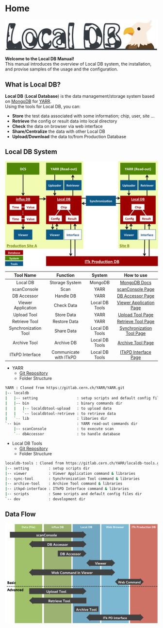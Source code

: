 # Home

![Local DB](images/localdb/logo.png)

**Welcome to the Local DB Manual!**<br>
This manual introduces the overview of Local DB system, the installation, and provise samples of the usage and the configuration.

## What is Local DB?
**Local DB** (**Local Database**) is the data management/storage system based on [MongoDB](https://docs.mongodb.com/) for [YARR](https://gitlab.cern.ch/YARR).<br>
Using the tools for Local DB, you can:

- **Store** the test data associated with some information; chip, user, site ...
- **Retrieve** the config or result data into local directory
- **Check** the data on browser via web interface
- **Share/Centralize** the data with other Local DB
- **Upload/Download** the data to/from Production Database

## Local DB System

![Local DB System Overview](images/localdb/overview.png)

|Tool Name           |Function              |System        |How to use                                     |
|:------------------:|:--------------------:|:------------:|:---------------------------------------------:|
|Local DB            |Storage System        |MongoDB       |[MongoDB Docs](https://docs.mongodb.com/)      |
|scanConsole         |Scan                  |YARR          |[scanConsole Page](tool/scanconsole.md)        |
|DB Accessor         |Handle DB             |YARR          |[DB Accessor Page](tool/accessor.md)           |
|Viewer Application  |Check Data            |Local DB Tools|[Viewer Application Page](tool/viewer.md)      |
|Upload Tool         |Store Data            |YARR          |[Upload Tool Page](tool/upload.md)             |
|Retrieve Tool       |Restore Data          |YARR          |[Retrieve Tool Page](tool/retrieve.md)         |
|Synchronization Tool|Share Data            |Local DB Tools|[Synchronization Tool Page](tool/sync.md)      |
|Archive Tool        |Archive DB            |Local DB Tools|[Archive Tool Page](tool/archive.md)           |
|ITkPD Interface     |Communicate with ITkPD|Local DB Tools|[ITkPD Interface Page](tool/itkpd-interface.md)|

- YARR
    - [Git Repository](https://gitlab.cern.ch/YARR/YARR)
    - Folder Structure

```bash
YARR : Cloned from https://gitlab.cern.ch/YARR/YARR.git
|-- localdb
|   |-- setting                  : setup scripts and default config files dir
|   |-- bin                      : binary commands dir
|   |   |-- localdbtool-upload   : to upload data
|   |   `-- localdbtool-retrieve : to retrieve data
|   `-- lib                      : libaries dir
`-- bin                          : YARR read-out commands dir
    |-- scanConsole              : to execute scan
    `-- dbAccessor               : to handle database
```

- Local DB Tools
    - [Git Repository](https://gitlab.cern.ch/YARR/localdb-tools)
    - Folder Structure

```bash
localdb-tools : Cloned from https://gitlab.cern.ch/YARR/localdb-tools.git
|-- setting         : setup scripts dir
|-- viewer          : Viewer Application command & libraries
|-- sync-tool       : Synchronization Tool command & libraries
|-- archive-tool    : Archive Tool command & libraries
|-- itkpd-interface : ITkPD Interface command & libraries
|-- scripts         : Some scripts and default config files dir
`-- dev             : development dir
```
## Data Flow

![Flow Chart in Local DB System](images/localdb/flow_chart.png)
